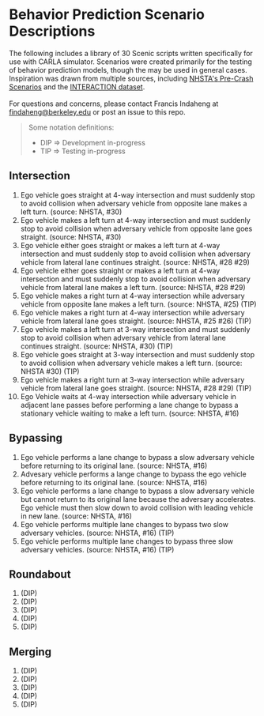 # Behavior Prediction Scenario Descriptions

The following includes a library of 30 Scenic scripts written specifically for use with CARLA simulator.
Scenarios were created primarily for the testing of behavior prediction models, though the may be used in general cases.
Inspiration was drawn from multiple sources, including [NHSTA's Pre-Crash Scenarios](https://rosap.ntl.bts.gov/view/dot/41932/dot_41932_DS1.pdf) and the [INTERACTION dataset](https://github.com/interaction-dataset/interaction-dataset).
\
\
For questions and concerns, please contact Francis Indaheng at findaheng@berkeley.edu or post an issue to this repo.

> Some notation definitions:
> - DIP => Development in-progress
> - TIP => Testing in-progress

## Intersection
01. Ego vehicle goes straight at 4-way intersection and must suddenly stop to avoid collision when adversary vehicle from opposite lane makes a left turn. (source: NHSTA, #30)
02. Ego vehicle makes a left turn at 4-way intersection and must suddenly stop to avoid collision when adversary vehicle from opposite lane goes straight. (source: NHSTA, #30)
03. Ego vehicle either goes straight or makes a left turn at 4-way intersection and must suddenly stop to avoid collision when adversary vehicle from lateral lane continues straight. (source: NHSTA, #28 #29)
04. Ego vehicle either goes straight or makes a left turn at 4-way intersection and must suddenly stop to avoid collision when adversary vehicle from lateral lane makes a left turn. (source: NHSTA, #28 #29)
05. Ego vehicle makes a right turn at 4-way intersection while adversary vehicle from opposite lane makes a left turn. (source: NHSTA, #25) (TIP)
06. Ego vehicle makes a right turn at 4-way intersection while adversary vehicle from lateral lane goes straight. (source: NHSTA, #25 #26) (TIP)
07. Ego vehicle makes a left turn at 3-way intersection and must suddenly stop to avoid collision when adversary vehicle from lateral lane continues straight. (source: NHSTA, #30) (TIP)
08. Ego vehicle goes straight at 3-way intersection and must suddenly stop to avoid collision when adversary vehicle makes a left turn. (source: NHSTA #30) (TIP)
09. Ego vehicle makes a right turn at 3-way intersection while adversary vehicle from lateral lane goes straight. (source: NHSTA, #28 #29) (TIP)
10. Ego Vehicle waits at 4-way intersection while adversary vehicle in adjacent lane passes before performing a lane change to bypass a stationary vehicle waiting to make a left turn. (source: NHSTA, #16)

## Bypassing
01. Ego vehicle performs a lane change to bypass a slow adversary vehicle before returning to its original lane. (source: NHSTA, #16)
02. Advesary vehicle performs a lange change to bypass the ego vehicle before returning to its original lane. (source: NHSTA, #16)
03. Ego vehicle performs a lane change to bypass a slow adversary vehicle but cannot return to its original lane because the adversary accelerates. Ego vehicle must then slow down to avoid collision with leading vehicle in new lane. (source: NHSTA, #16)
04. Ego vehicle performs multiple lane changes to bypass two slow adversary vehicles. (source: NHSTA, #16) (TIP)
05. Ego vehicle performs multiple lane changes to bypass three slow adversary vehicles. (source: NHSTA, #16) (TIP)

## Roundabout
01. (DIP)
02. (DIP)
03. (DIP)
04. (DIP)
05. (DIP)

## Merging
01. (DIP)
02. (DIP)
03. (DIP)
04. (DIP)
05. (DIP)
